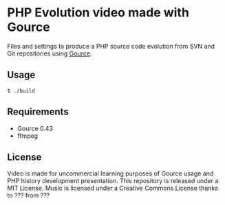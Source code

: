 # PHP Evolution video made with Gource

Files and settings to produce a PHP source code evolution from SVN and Git repositories using [Gource](https://code.google.com/p/gource/).

## Usage

```
$ ./build
```

## Requirements

* Gource 0.43
* ffmpeg

## License

Video is made for uncommercial learning purposes of Gource usage and PHP history development presentation.
This repository is released under a MIT License. Music is licensed under a Creative Commons License thanks to ??? from ???
